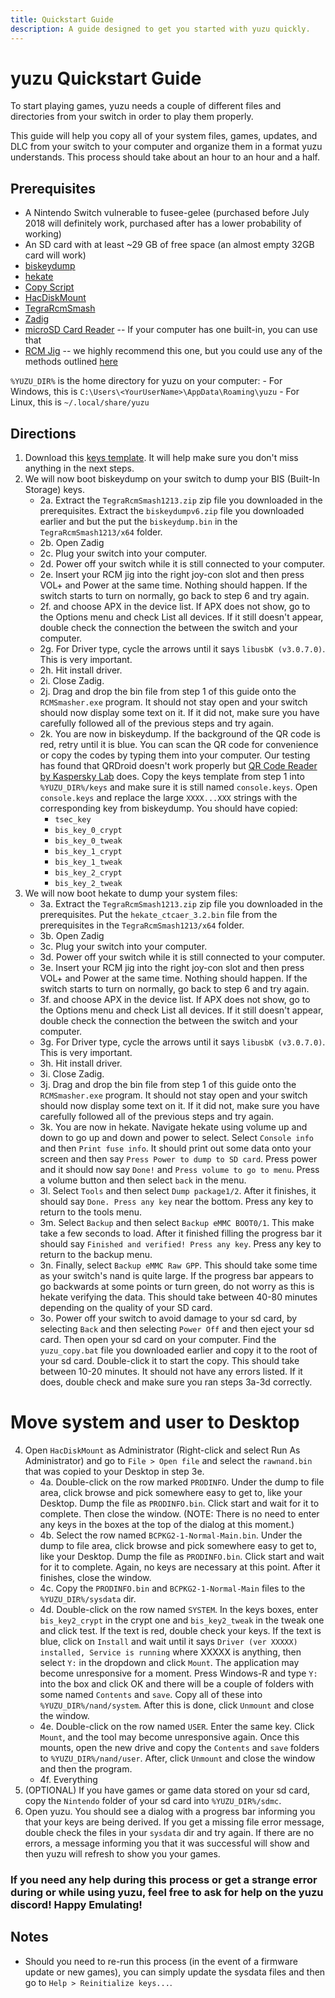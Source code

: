 ```yaml
---
title: Quickstart Guide
description: A guide designed to get you started with yuzu quickly.
---
```


# yuzu Quickstart Guide

To start playing games, yuzu needs a couple of different files and directories from your switch in order to play them properly.

This guide will help you copy all of your system files, games, updates, and DLC from your switch to your computer and organize them in a format yuzu understands. This process should take about an hour to an hour and a half.

## Prerequisites
- A Nintendo Switch vulnerable to fusee-gelee (purchased before July 2018 will definitely work, purchased after has a lower probability of working)
- An SD card with at least ~29 GB of free space (an almost empty 32GB card will work)
- [biskeydump](https://files.sshnuke.net/biskeydumpv6.zip)
- [hekate](https://github.com/CTCaer/hekate/releases/download/v3.2/hekate_ctcaer_3.2.bin)
- [Copy Script](https://yuzu-emu.org/help/quickstart/yuzu_copy.bat)
- [HacDiskMount](https://files.sshnuke.net/HacDiskMount1055.zip)
- [TegraRcmSmash](https://files.sshnuke.net/TegraRcmSmash1213.zip)
- [Zadig](https://zadig.akeo.ie/)
- [microSD Card Reader](https://www.amazon.com/Anker-Portable-Reader-RS-MMC-Micro/dp/B006T9B6R2/ref=sr_1_4?s=pc&ie=UTF8&qid=1538875513&sr=1-4&keywords=micro+sd+card+reader) -- If your computer has one built-in, you can use that
- [RCM Jig](https://www.amazon.com/gp/product/B07FP3PC4R/ref=oh_aui_detailpage_o03_s00?ie=UTF8&psc=1) -- we highly recommend this one, but you could use any of the methods outlined [here](https://xghostboyx.github.io/RCM-Guide/)

`%YUZU_DIR%` is the home directory for yuzu on your computer:
    - For Windows, this is `C:\Users\<YourUserName>\AppData\Roaming\yuzu`
    - For Linux, this is `~/.local/share/yuzu`

## Directions
1. Download this [keys template](https://yuzu-emu.org/help/quickstart/console.keys). It will help make sure you don't miss anything in the next steps.
2. We will now boot biskeydump on your switch to dump your BIS (Built-In Storage) keys.
    - 2a. Extract the `TegraRcmSmash1213.zip` zip file you downloaded in the prerequisites. Extract the `biskeydumpv6.zip` file you downloaded earlier and but the put the `biskeydump.bin` in the `TegraRcmSmash1213/x64` folder. 
    - 2b. Open Zadig
    - 2c. Plug your switch into your computer.
    - 2d. Power off your switch while it is still connected to your computer.
    - 2e. Insert your RCM jig into the right joy-con slot and then press VOL+ and Power at the same time. Nothing should happen. If the switch starts to turn on normally, go back to step 6 and try again.
    - 2f. and choose APX in the device list. If APX does not show, go to the Options menu and check List all devices. If it still doesn't appear, double check the connection the between the switch and your computer.
    - 2g. For Driver type, cycle the arrows until it says `libusbK (v3.0.7.0)`. This is very important.
    - 2h. Hit install driver.
    - 2i. Close Zadig.
    - 2j. Drag and drop the bin file from step 1 of this guide onto the `RCMSmasher.exe` program. It should not stay open and your switch should now display some text on it. If it did not, make sure you have carefully followed all of the previous steps and try again.
    - 2k. You are now in biskeydump. If the background of the QR code is red, retry until it is blue. You can scan the QR code for convenience or copy the codes by typing them into your computer. Our testing has found that QRDroid doesn't work properly but [QR Code Reader by Kaspersky Lab](https://play.google.com/store/apps/details?id=com.kaspersky.qrscanner) does. Copy the keys template from step 1 into `%YUZU_DIR%/keys` and make sure it is still named `console.keys`. Open `console.keys` and replace the large `XXXX...XXX` strings with the corresponding key from biskeydump. You should have copied:
        - `tsec_key`
        - `bis_key_0_crypt`
        - `bis_key_0_tweak`
        - `bis_key_1_crypt`
        - `bis_key_1_tweak`
        - `bis_key_2_crypt`
        - `bis_key_2_tweak`
3. We will now boot hekate to dump your system files:
    - 3a. Extract the `TegraRcmSmash1213.zip` zip file you downloaded in the prerequisites. Put the `hekate_ctcaer_3.2.bin` file from the prerequisites in the `TegraRcmSmash1213/x64` folder. 
    - 3b. Open Zadig
    - 3c. Plug your switch into your computer.
    - 3d. Power off your switch while it is still connected to your computer.
    - 3e. Insert your RCM jig into the right joy-con slot and then press VOL+ and Power at the same time. Nothing should happen. If the switch starts to turn on normally, go back to step 6 and try again.
    - 3f. and choose APX in the device list. If APX does not show, go to the Options menu and check List all devices. If it still doesn't appear, double check the connection the between the switch and your computer.
    - 3g. For Driver type, cycle the arrows until it says `libusbK (v3.0.7.0)`. This is very important.
    - 3h. Hit install driver.
    - 3i. Close Zadig.
    - 3j. Drag and drop the bin file from step 1 of this guide onto the `RCMSmasher.exe` program. It should not stay open and your switch should now display some text on it. If it did not, make sure you have carefully followed all of the previous steps and try again.
    - 3k. You are now in hekate. Navigate hekate using volume up and down to go up and down and power to select. Select `Console info` and then `Print fuse info`. It should print out some data onto your screen and then say `Press Power to dump to SD card`. Press power and it should now say `Done!` and `Press volume to go to menu`. Press a volume button and then select `back` in the menu.
    - 3l. Select `Tools` and then select `Dump package1/2`. After it finishes, it should say `Done. Press any key` near the bottom. Press any key to return to the tools menu.
    - 3m. Select `Backup` and then select `Backup eMMC BOOT0/1`. This make take a few seconds to load. After it finished filling the progress bar it should say `Finished and verified! Press any key`. Press any key to return to the backup menu.
    - 3n. Finally, select `Backup eMMC Raw GPP`. This should take some time as your switch's nand is quite large. If the progress bar appears to go backwards at some points or turn green, do not worry as this is hekate verifying the data. This should take between 40-80 minutes depending on the quality of your SD card.
    - 3o. Power off your switch to avoid damage to your sd card, by selecting `Back` and then selecting `Power Off` and then eject your sd card. Then open your sd card on your computer. Find the `yuzu_copy.bat` file you downloaded earlier and copy it to the root of your sd card. Double-click it to start the copy. This should take between 10-20 minutes. It should not have any errors listed. If it does, double check and make sure you ran steps 3a-3d correctly.

# Move system and user to Desktop
4. Open `HacDiskMount` as Administrator (Right-click and select Run As Administrator) and go to `File > Open file` and select the `rawnand.bin` that was copied to your Desktop in step 3e.
    - 4a. Double-click on the row marked `PRODINFO`. Under the dump to file area, click browse and pick somewhere easy to get to, like your Desktop. Dump the file as `PRODINFO.bin`. Click start and wait for it to complete. Then close the window. (NOTE: There is no need to enter any keys in the boxes at the top of the dialog at this moment.)
    - 4b. Select the row named `BCPKG2-1-Normal-Main.bin`. Under the dump to file area, click browse and pick somewhere easy to get to, like your Desktop. Dump the file as `PRODINFO.bin`. Click start and wait for it to complete. Again, no keys are necessary at this point. After it finishes, close the window.
    - 4c. Copy the `PRODINFO.bin` and `BCPKG2-1-Normal-Main` files to the `%YUZU_DIR%/sysdata` dir.
    - 4d. Double-click on the row named `SYSTEM`. In the keys boxes, enter `bis_key2_crypt` in the crypt one and `bis_key2_tweak` in the tweak one and click test. If the text is red, double check your keys. If the text is blue, click on `Install` and wait until it says `Driver (ver XXXXX) installed, Service is running` where XXXXX is anything, then select `Y:` in the dropdown and click `Mount`. The application may become unresponsive for a moment. Press Windows-R and type `Y:` into the box and click OK and there will be a couple of folders with some named `Contents` and `save`. Copy all of these into `%YUZU_DIR%/nand/system`. After this is done, click `Unmount` and close the window.
    - 4e. Double-click on the row named `USER`. Enter the same key. Click `Mount`, and the tool may become unresponsive again. Once this mounts, open the new drive and copy the `Contents` and `save` folders to `%YUZU_DIR%/nand/user`. After, click `Unmount` and close the window and then the program.
    - 4f. Everything
5. (OPTIONAL) If you have games or game data stored on your sd card, copy the `Nintendo` folder of your sd card into `%YUZU_DIR%/sdmc`.
6. Open yuzu. You should see a dialog with a progress bar informing you that your keys are being derived. If you get a missing file error message, double check the files in your `sysdata` dir and try again. If there are no errors, a message informing you that it was successful will show and then yuzu will refresh to show you your games. 

### If you need any help during this process or get a strange error during or while using yuzu, feel free to ask for help on the yuzu discord! Happy Emulating!

## Notes
- Should you need to re-run this process (in the event of a firmware update or new games), you can simply update the sysdata files and then go to `Help > Reinitialize keys...`. 
